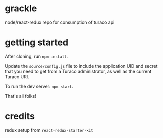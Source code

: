 # grackle
node/react-redux repo for consumption of turaco api

# getting started

After cloning, run `npm install`.

Update the `source/config.js` file to include the application UID and secret that you need to get from a Turaco administrator, as well as the current Turaco URI. 

To run the dev server: `npm start`.

That's all folks!

# credits
redux setup from `react-redux-starter-kit`